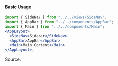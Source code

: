 #### Basic Usage

```jsx
import { SideNav } from "../../views/SideNav";
import { AppBar } from "../../components/AppBar";
import { Main } from "../../components/Main";
<AppLayout>
  <SideNav>Sidebar</SideNav>
  <AppBar>AppBar</AppBar>
  <Main>Main Content</Main>
</AppLayout>;
```

Source:

```js { "file": "./AppLayout.js" }
```
